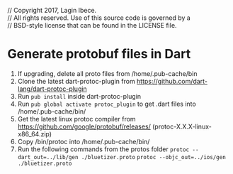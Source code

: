 // Copyright 2017, Lagin Ibece.\
// All rights reserved. Use of this source code is governed by a\
// BSD-style license that can be found in the LICENSE file.

# Generate protobuf files in Dart
1. If upgrading, delete all proto files from /home/.pub-cache/bin
1. Clone the latest dart-protoc-plugin from https://github.com/dart-lang/dart-protoc-plugin
1. Run `pub install` inside dart-protoc-plugin
1. Run `pub global activate protoc_plugin` to get .dart files into /home/.pub-cache/bin/
1. Get the latest linux protoc compiler from https://github.com/google/protobuf/releases/ (protoc-X.X.X-linux-x86_64.zip)
1. Copy /bin/protoc into /home/.pub-cache/bin/
1. Run the following commands from the protos folder
```protoc --dart_out=../lib/gen ./bluetizer.proto```
```protoc --objc_out=../ios/gen ./bluetizer.proto```